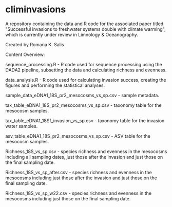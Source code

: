 # climinvasions
A repository containing the data and R code for the associated paper titled "Successful invasions to freshwater systems double with climate warming", which is currently under review in Limnology & Oceanography.

Created by Romana K. Salis


Content Overview:  

sequence_processing.R - R code used for sequence processing using the DADA2 pipeline, subsetting the data and calculating richness and evenness. 

data_analysis.R - R code used for calculating invasion success, creating the figures and performing the statistical analyses.  

sample_data_eDNA1_18S_pr2_mesocosms_vs_sp.csv - sample metadata. 

tax_table_eDNA1_18S_pr2_mesocosms_vs_sp.csv - taxonomy table for the mesocosm samples. 

tax_table_eDNA1_18Sf_invasion_vs_sp.csv - taxonomy table for the invasion water samples. 

asv_table_eDNA1_18S_pr2_mesocosms_vs_sp.csv - ASV table for the mesocosm samples. 

Richness_18S_vs_sp.csv - species richness and evenness in the mesocosms including all sampling dates, just those after the invasion and just those on the final sampling date. 

Richness_18S_vs_sp_after.csv - species richness and evenness in the mesocosms including just those after the invasion and just those on the final sampling date. 

Richness_18S_vs_sp_w22.csv - species richness and evenness in the mesocosms including just those on the final sampling date. 
